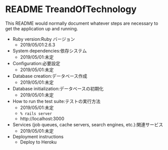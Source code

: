 # README TreandOfTechnology

This README would normally document whatever steps are necessary to get the
application up and running.

* Ruby version:Ruby バージョン
    * 2019/05/01:2.6.3
* System dependencies:依存システム
    * 2019/05/01:未定
* Configuration:必要設定
    * 2019/05/01:未定
* Database creation:データベース作成
    * 2019/05/01:未定
* Database initialization:データベースの初期化
    * 2019/05/01:未定
* How to run the test suite:テストの実行方法
    * 2019/05/01:未定
    * ```% rails server```
    * http://localhost:3000
* Services (job queues, cache servers, search engines, etc.):関連サービス
    * 2019/05/01:未定
* Deployment instructions
    * Deploy to Heroku

